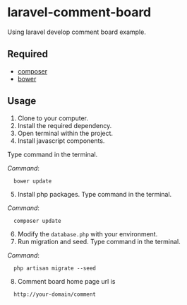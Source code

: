 # laravel-comment-board


Using laravel develop comment board example.


## Required

- [composer](https://getcomposer.org/)
- [bower](https://github.com/bower/bower)

## Usage

1. Clone to your computer.
2. Install the required dependency.
3. Open terminal within the project.
4. Install javascript components. 

  Type command in the terminal. 
  
  *Command*:
  
  ```
    bower update
  ```
5. Install php packages.
  Type command in the terminal.
  
  *Command*:
  ```
    composer update
  ```
6. Modify the `database.php` with your environment.
7. Run migration and seed.
  Type command in the terminal.
  
  *Command*:
  ```
    php artisan migrate --seed
  ```
8. Comment board home page url is 

  ```
    http://your-domain/comment
  ```
